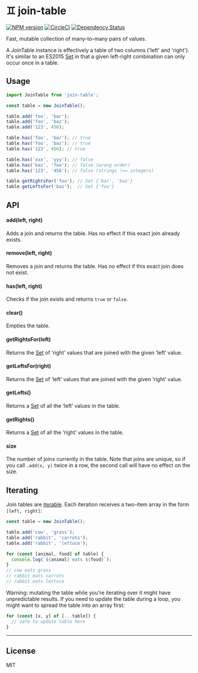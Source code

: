 # ♊ join-table

[![NPM version][npm-image]][npm-url] [![CircleCI][circle-badge]][circle-url] [![Dependency Status][depstat-image]][depstat-url]

Fast, mutable collection of many-to-many pairs of values.

A JoinTable instance is effectively a table of two columns ('left' and 'right'). It's similar to an ES2015 [Set] in that a given left-right combination can only occur once in a table.

## Usage

```js
import JoinTable from 'join-table';

const table = new JoinTable();

table.add('foo', 'bar');
table.add('foo', 'baz');
table.add('123', 456);

table.has('foo', 'bar'); // true
table.has('foo', 'baz'); // true
table.has('123', 456); // true

table.has('xxx', 'yyy'); // false
table.has('baz', 'foo'); // false (wrong order)
table.has('123', '456'); // false (strings !== integers)

table.getRightsFor('foo'); // Set {'bar', 'baz'}
table.getLeftsFor('baz');  // Set {'foo'}
```

## API

#### add(left, right)

Adds a join and returns the table. Has no effect if this exact join already exists.

#### remove(left, right)

Removes a join and returns the table. Has no effect if this exact join does not exist.

#### has(left, right)

Checks if the join exists and returns `true` or `false`.

#### clear()

Empties the table.

#### getRightsFor(left)

Returns the [Set] of ‘right’ values that are joined with the given ‘left’ value.

#### getLeftsFor(right)

Returns the [Set] of ‘left’ values that are joined with the given ‘right’ value.

#### getLefts()

Returns a [Set] of all the ‘left’ values in the table.

#### getRights()

Returns a [Set] of all the ‘right’ values in the table.

#### size

The number of joins currently in the table. Note that joins are unique, so if you call `.add(x, y)` twice in a row, the second call will have no effect on the size.


## Iterating

Join tables are [iterable]. Each iteration receives a two-item array in the form `[left, right]`:

```js
const table = new JoinTable();

table.add('cow', 'grass');
table.add('rabbit', 'carrots');
table.add('rabbit', 'lettuce');

for (const [animal, food] of table) {
  console.log(`${animal} eats ${food}`);
}
// cow eats grass
// rabbit eats carrots
// rabbit eats lettuce
```

Warning: mutating the table while you're iterating over it might have unpredictable results. If you need to update the table during a loop, you might want to spread the table into an array first:

```js
for (const [x, y] of [...table]) {
  // safe to update table here
}
```

---

## License

MIT


[npm-url]: https://npmjs.org/package/join-table
[npm-image]: https://img.shields.io/npm/v/join-table.svg?style=flat-square

[circle-url]: https://circleci.com/gh/callumlocke/join-table
[circle-badge]: https://circleci.com/gh/callumlocke/join-table.svg?style=svg

[depstat-url]: https://david-dm.org/callumlocke/join-table
[depstat-image]: https://img.shields.io/david/callumlocke/join-table.svg?style=flat-square

[devdepstat-url]: https://david-dm.org/callumlocke/join-table#info=devDependencies
[devdepstat-image]: https://img.shields.io/david/dev/callumlocke/join-table.svg?style=flat-square&label=devDeps

[peerdepstat-url]: https://david-dm.org/callumlocke/join-table#info=peerDependencies
[peerdepstat-image]: https://img.shields.io/david/peer/callumlocke/join-table.svg?style=flat-square&label=peerDeps

[Set]: https://developer.mozilla.org/en/docs/Web/JavaScript/Reference/Global_Objects/Set
[Map]: https://developer.mozilla.org/en/docs/Web/JavaScript/Reference/Global_Objects/Map
[iterable]: https://developer.mozilla.org/en/docs/Web/JavaScript/Reference/Iteration_protocols#iterable
